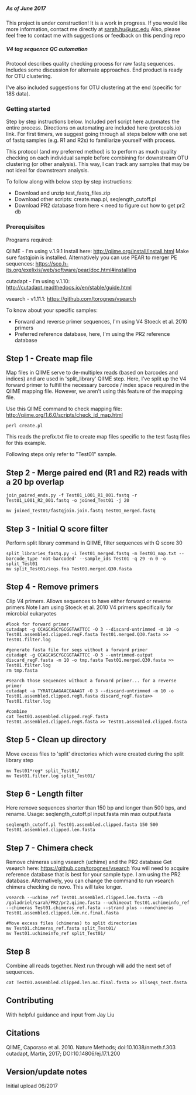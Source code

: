 ##### As of June 2017
This project is under construction! It is a work in progress. If you would like more information, contact me directly at sarah.hu@usc.edu
Also, please feel free to contact me with suggestions or feedback on this pending repo

##### V4 tag sequence QC automation
Protocol describes quality checking process for raw fastq sequences. Includes some discussion for alternate approaches. End product is ready for OTU clustering.

I've also included suggestions for OTU clustering at the end (specific for 18S data).

### Getting started
Step by step instructions below. Included perl script here automates the entire process. Directions on automating are included here (protocols.io) link. For first timers, we suggest going through all steps below with one set of fastq samples (e.g. R1 and R2s) to familiarize yourself with process. 

This protocol (and my preferred method) is to perform as much quality checking on each individual sample before combining for downstream OTU clustering (or other analysis). This way, I can track any samples that may be not ideal for downstream analysis.

To follow along with below step by step instructions:
- Download and unzip test_fastq_files.zip
- Download other scripts: create.map.pl, seqlength_cutoff.pl
- Download PR2 database from here < need to figure out how to get pr2 db

### Prerequisites
Programs required:

QIIME - I'm using v.1.9.1
Install here: http://qiime.org/install/install.html
Make sure fastqjoin is installed. Alternatively you can use PEAR to merger PE sequences: https://sco.h-its.org/exelixis/web/software/pear/doc.html#installing

cutadapt - I'm using v.1.10: http://cutadapt.readthedocs.io/en/stable/guide.html

vsearch - v1.11.1: https://github.com/torognes/vsearch

To know about your specific samples:
- Forward and reverse primer sequences, I'm using V4 Stoeck et al. 2010 primers 
- Preferred reference database, here, I'm using the PR2 reference database

## Step 1 - Create map file
Map files in QIIME serve to de-multiplex reads (based on barcodes and indices) and are used in 'split_library' QIIME step. Here, I've split up the V4 forward primer to fulfill the necessary barcode / index space required in the QIIME mapping file. However, we aren't using this feature of the mapping file. 
 
Use this QIIME command to check mapping file:
http://qiime.org/1.6.0/scripts/check_id_map.html

```
perl create.pl
```
This reads the prefix.txt file to create map files specific to the test fastq files for this example.

Following steps only refer to "Test01" sample.


## Step 2 - Merge paired end (R1 and R2) reads with a 20 bp overlap

```
join_paired_ends.py -f Test01_L001_R1_001.fastq -r Test01_L001_R2_001.fastq -o joined_Test01 -j 20

mv joined_Test01/fastqjoin.join.fastq Test01_merged.fastq
```

## Step 3 - Initial Q score filter
Perform split library command in QIIME, filter sequences with Q score 30

```
split_libraries_fastq.py -i Test01_merged.fastq -m Test01_map.txt --barcode_type 'not-barcoded' --sample_ids Test01 -q 29 -n 0 -o split_Test01
mv split_Test01/seqs.fna Test01.merged.Q30.fasta
```

## Step 4 - Remove primers

Clip V4 primers. Allows sequences to have either forward or reverse primers 
Note I am using Stoeck et al. 2010 V4 primers specifically for microbial eukaryotes

```
#look for forward primer
cutadapt -g CCAGCASCYGCGGTAATTCC -O 3 --discard-untrimmed -m 10 -o Test01.assembled.clipped.regF.fasta Test01.merged.Q30.fasta >> Test01.filter.log

#generate fasta file for seqs without a forward primer
cutadapt -g CCAGCASCYGCGGTAATTCC -O 3 --untrimmed-output discard_regF.fasta -m 10 -o tmp.fasta Test01.merged.Q30.fasta >> Test01.filter.log
rm tmp.fasta

#search those sequences without a forward primer... for a reverse primer
cutadapt -a TYRATCAAGAACGAAAGT -O 3 --discard-untrimmed -m 10 -o Test01.assembled.clipped.regR.fasta discard_regF.fasta>> Test01.filter.log

#combine
cat Test01.assembled.clipped.regF.fasta Test01.assembled.clipped.regR.fasta >> Test01.assembled.clipped.fasta
```

## Step 5 - Clean up directory
Move excess files to 'split' directories which were created during the split library step
```
mv Test01*reg* split_Test01/
mv Test01.filter.log split_Test01/
```

## Step 6 - Length filter
Here remove sequences shorter than 150 bp and longer than 500 bps, and rename.
Usage: 
seqlength_cutoff.pl input.fasta min max output.fasta

```
seqlength_cutoff.pl Test01.assembled.clipped.fasta 150 500 Test01.assembled.clipped.len.fasta
```


## Step 7 - Chimera check 
Remove chimeras using vsearch (uchime) and the PR2 database
Get vsearch here: https://github.com/torognes/vsearch
You will need to acquire reference database that is best for your sample type. I am using the PR2 database. Alternatively, you can change the command to run vsearch chimera checking de novo. This will take longer.

```
vsearch --uchime_ref Test01.assembled.clipped.len.fasta --db /galadriel/sarah/PR2/pr2.qiime.fasta --uchimeout Test01.uchimeinfo_ref --chimeras Test01.chimeras_ref.fasta --strand plus --nonchimeras Test01.assembled.clipped.len.nc.final.fasta 

#Move excess files (chimeras) to split directories
mv Test01.chimeras_ref.fasta split_Test01/
mv Test01.uchimeinfo_ref split_Test01/

```

## Step 8

Combine all reads together. Next run through will add the next set of sequences.
 
```
cat Test01.assembled.clipped.len.nc.final.fasta >> allseqs_test.fasta
```

## Contributing
With helpful guidance and input from Jay Liu

## Citations
QIIME, Caporaso et al. 2010. Nature Methods; doi:10.1038/nmeth.f.303
cutadapt, Martin, 2017; DOI:10.14806/ej.17.1.200 

## Version/update notes
Initial upload 06/2017



